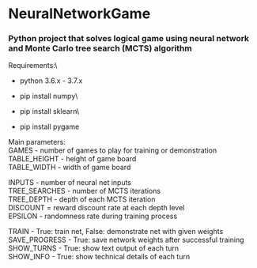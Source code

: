 # NeuralNetworkGame

### Python project that solves logical game using neural network and Monte Carlo tree search (MCTS) algorithm

Requirements:\
* python 3.6.x - 3.7.x
  
* pip install numpy\
* pip install sklearn\
* pip install pygame

Main parameters:\
  GAMES - number of games to play for training or demonstration\
  TABLE_HEIGHT - height of game board\
  TABLE_WIDTH - width of game board

  INPUTS - number of neural net inputs\
  TREE_SEARCHES - number of MCTS iterations\
  TREE_DEPTH - depth of each MCTS iteration\
  DISCOUNT = reward discount rate at each depth level\
  EPSILON - randomness rate during training process

  TRAIN - True: train net, False: demonstrate net with given weights\
  SAVE_PROGRESS - True: save network weights after successful training\
  SHOW_TURNS - True: show text output of each turn\
  SHOW_INFO - True: show technical details of each turn
